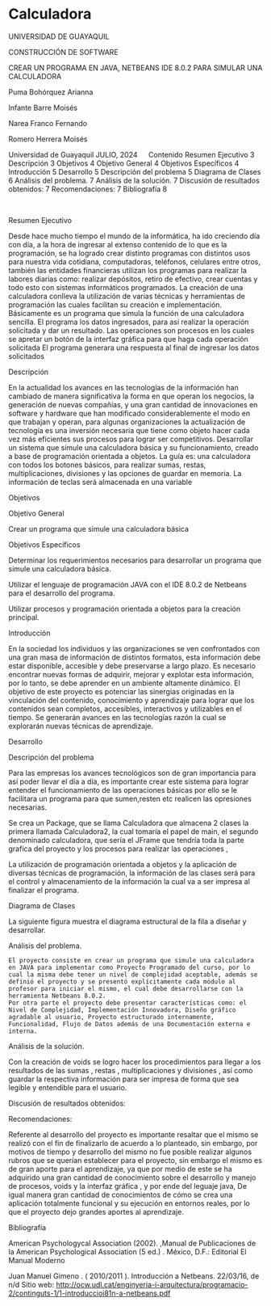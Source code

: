 # Calculadora
UNIVERSIDAD DE GUAYAQUIL



CONSTRUCCIÓN DE SOFTWARE 





CREAR  UN PROGRAMA EN JAVA, NETBEANS IDE 8.0.2 PARA SIMULAR UNA CALCULADORA 




Puma Bohórquez Arianna 

Infante Barre Moisés 

Narea Franco Fernando 

Romero Herrera Moisés 














Universidad de Guayaquil
JULIO, 2024
 
Contenido
Resumen Ejecutivo	3
Descripción	3
Objetivos	4
Objetivo General	4
Objetivos Específicos	4
Introducción	5
Desarrollo	5
Descripción del problema	5
Diagrama de Clases	6
Análisis del problema.	7
Análisis de la solución.	7
Discusión de resultados obtenidos:	7
Recomendaciones:	7
Bibliografía	8

 


Resumen Ejecutivo

Desde hace mucho tiempo el mundo de la informática, ha ido creciendo día con día, a la hora de ingresar al extenso contenido de lo que es la programación, se ha logrado crear distinto programas con distintos usos para nuestra vida cotidiana,  computadoras,  teléfonos, celulares entre otros, también las entidades financieras utilizan los programas para realizar la labores diarias como: realizar depósitos, retiro de efectivo, crear cuentas y todo esto con sistemas informáticos programados.
La creación de una calculadora  conlleva la utilización de varias técnicas y herramientas de programación las cuales facilitan su creación e implementación. Básicamente  es un programa que simula la función de una calculadora sencilla. El programa los datos ingresados, para así realizar la operación solicitada y dar un resultado.
Las operaciones son procesos en los cuales se apretar un botón de la interfaz gráfica para que haga cada operación solicitada 
El programa generara una respuesta al final de ingresar los datos solicitados 

Descripción 

En la actualidad los avances en las tecnologías de la información han cambiado de manera significativa la forma en que operan los negocios, la generación de nuevas compañías, y una gran cantidad de innovaciones en software y hardware que han modificado considerablemente el modo en que trabajan y operan, para algunas organizaciones la actualización de tecnología es una inversión necesaria que tiene como objeto hacer cada vez más eficientes sus procesos para lograr ser competitivos.
Desarrollar un sistema que simule una calculadora básica  y su funcionamiento, creado a base de programación orientada a objetos.
La guía es: una calculadora con todos los botones básicos, para realizar sumas, restas, multiplicaciones, divisiones y las opciones de guardar en memoria.
La información de teclas será almacenada en una variable 









Objetivos

Objetivo General 

Crear un programa que simule una calculadora básica 

Objetivos Específicos

Determinar los requerimientos necesarios para desarrollar un programa que simule una calculadora básica. 

Utilizar el lenguaje de programación JAVA con el IDE 8.0.2 de Netbeans para el desarrollo del programa.

Utilizar procesos y programación orientada a objetos para la creación principal. 




















Introducción 


En la sociedad los individuos y las organizaciones se ven confrontados con una gran masa de información de distintos formatos, esta información debe estar disponible, accesible y debe preservarse a largo plazo. Es necesario encontrar nuevas formas de adquirir, mejorar y explotar esta información, por lo tanto, se debe aprender en un ambiente altamente dinámico. El objetivo de este proyecto es potenciar las sinergias originadas en la vinculación del contenido, conocimiento y aprendizaje para lograr que los contenidos sean completos, accesibles, interactivos y utilizables en el tiempo. Se generarán avances en las tecnologías razón la cual se explorarán nuevas técnicas de aprendizaje.  

Desarrollo 
 
Descripción del problema

Para las empresas los avances tecnológicos son de gran importancia para así poder llevar el día a día, es importante crear este sistema para lograr entender el funcionamiento de las operaciones básicas por ello se le facilitara un programa para que sumen,resten etc realicen las opresiones necesarias. 

Se crea un Package, que se llama Calculadora  que almacena 2 clases la primera llamada Calculadora2, la cual tomaría el papel de main, el segundo denominado calculadora, que sería el JFrame que tendría toda la parte grafica del proyecto y los procesos para realizar las operaciones , 

La utilización de programación orientada a objetos y la aplicación de diversas técnicas de programación, la información de las clases será para el control y almacenamiento de la información la cual va a ser impresa al finalizar el programa.








Diagrama de Clases

La siguiente figura muestra el diagrama estructural de la fila a diseñar y desarrollar.



  
Análisis del problema.

	El proyecto consiste en crear un programa que simule una calculadora  en JAVA para implementar como Proyecto Programado del curso, por lo cual la misma debe tener un nivel de complejidad aceptable, además se definió el proyecto y se presentó explícitamente cada módulo al profesor para iniciar el mismo, el cual debe desarrollarse con la herramienta Netbeans 8.0.2.
	Por otra parte el proyecto debe presentar características como: el Nivel de Complejidad, Implementación Innovadora, Diseño gráfico agradable al usuario, Proyecto estructurado internamente, Funcionalidad, Flujo de Datos además de una Documentación externa e interna.

Análisis de la solución. 

Con la creación de voids se logro hacer los procedimientos para llegar a los resultados de las sumas , restas , multiplicaciones y divisiones , así como guardar la respectiva información para ser impresa de forma que sea legible y entendible para el usuario.

Discusión de resultados obtenidos: 

Recomendaciones: 

Referente al desarrollo del proyecto es importante resaltar que el mismo se realizó con el fin de finalizarlo de acuerdo a lo planteado, sin embargo, por motivos de tiempo y desarrollo del mismo no fue posible realizar algunos rubros que se querían establecer para el proyecto, sin embargo el mismo es de gran aporte para el aprendizaje, ya que por medio de este se ha  adquirido una gran cantidad de conocimiento sobre el desarrollo y manejo de procesos, voids y la interfaz gráfica ,  y por ende del leguaje java, De igual manera gran cantidad de conocimientos de cómo se crea una aplicación totalmente funcional y su ejecución en entornos reales, por lo que el proyecto dejo grandes aportes al aprendizaje.



Bibliografía

American Psychologycal Association (2002). ,Manual de Publicaciones de la American Psychological Association (5 ed.)
. México, D.F.: Editorial El Manual Moderno

Juan Manuel Gimeno . ( 2010/2011 ). Introducción a Netbeans. 22/03/16, de n/d Sitio web: http://ocw.udl.cat/enginyeria-i-arquitectura/programacio-2/continguts-1/1-introduccioi81n-a-netbeans.pdf






